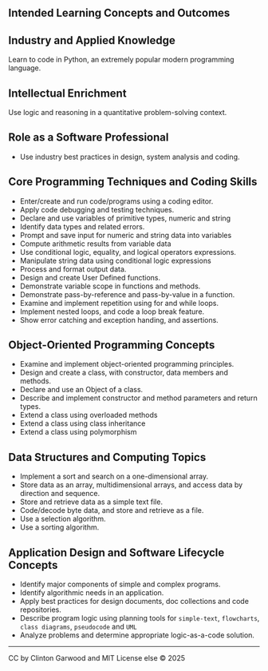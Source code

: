 
## Intended Learning Concepts and Outcomes

## Industry and Applied Knowledge
Learn to code in Python, an extremely popular modern programming language.

## Intellectual Enrichment 
Use logic and reasoning in a quantitative problem-solving context.

## Role as a Software Professional 
- Use industry best practices in design, system analysis and coding.

## Core Programming Techniques and Coding Skills 
- Enter/create and run code/programs using a coding editor.
- Apply code debugging and testing techniques.
- Declare and use variables of primitive types, numeric and string 
- Identify data types and related errors. 
- Prompt and save input for numeric and string data into variables
- Compute arithmetic results from variable data 
- Use conditional logic, equality, and logical operators expressions.
- Manipulate string data using conditional logic expressions
- Process and format output data.
- Design and create User Defined functions.
- Demonstrate variable scope in functions and methods.
- Demonstrate pass-by-reference and pass-by-value in a function. 
- Examine and implement repetition using for and while loops.
- Implement nested loops, and code a loop break feature.
- Show error catching and exception handing, and assertions.

## Object-Oriented Programming Concepts
- Examine and implement object-oriented programming principles.
- Design and create a class, with constructor, data members and methods.
- Declare and use an Object of a class.
- Describe and implement constructor and method parameters and return types.
- Extend a class using overloaded methods
- Extend a class using class inheritance 
- Extend a class using polymorphism

## Data Structures and Computing Topics
- Implement a sort and search on a one-dimensional array.
- Store data as an array, multidimensional arrays, and access data by direction and sequence.
- Store and retrieve data as a simple text file.
- Code/decode byte data, and store and retrieve as a file.
- Use a selection algorithm.
- Use a sorting algorithm.

## Application Design and Software Lifecycle Concepts
- Identify major components of simple and complex programs.
- Identify algorithmic needs in an application. 
- Apply best practices for design documents, doc collections and code repositories.
- Describe program logic using planning tools for `simple-text`, `flowcharts`, `class diagrams`, `pseudocode` and `UML`
- Analyze problems and determine appropriate logic-as-a-code solution.

<hr>
CC by Clinton Garwood and MIT License else &copy; 2025  
